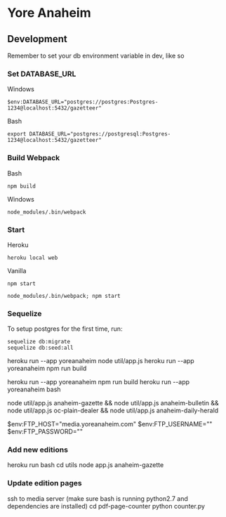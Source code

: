 # Yore Anaheim

## Development

Remember to set your db environment variable in dev, like so

### Set DATABASE_URL
Windows
```
$env:DATABASE_URL="postgres://postgres:Postgres-1234@localhost:5432/gazetteer"
```
Bash
```
export DATABASE_URL="postgres://postgresql:Postgres-1234@localhost:5432/gazetteer"
```

### Build Webpack
Bash
```
npm build
```
Windows
```
node_modules/.bin/webpack
```

### Start
Heroku
```
heroku local web
```
Vanilla
```
npm start
```
```
node_modules/.bin/webpack; npm start
```

### Sequelize
To setup postgres for the first time, run:
```
sequelize db:migrate
sequelize db:seed:all
```



heroku run --app yoreanaheim node util/app.js
heroku run --app yoreanaheim npm run build

heroku run --app yoreanaheim npm run build
heroku run --app yoreanaheim bash

node util/app.js anaheim-gazette && node util/app.js anaheim-bulletin && node util/app.js oc-plain-dealer && node util/app.js anaheim-daily-herald

$env:FTP_HOST="media.yoreanaheim.com"
$env:FTP_USERNAME=""
$env:FTP_PASSWORD=""


### Add new editions

heroku run bash
cd utils
node app.js anaheim-gazette

### Update edition pages

ssh to media server
(make sure bash is running python2.7 and dependencies are installed)
cd pdf-page-counter
python counter.py
